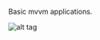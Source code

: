 
Basic mvvm applications.

![alt tag](http://static1.squarespace.com/static/5403b8bae4b0903f2ff82cae/t/56de7015b09f95100c0c9580/1457418264905/?format=300w)

